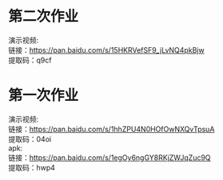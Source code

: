 # 第二次作业  
演示视频:  
    链接：https://pan.baidu.com/s/15HKRVefSF9_jLvNQ4pkBjw  
    提取码：q9cf  

# 第一次作业  
演示视频:  
    链接：https://pan.baidu.com/s/1hhZPU4N0HOfOwNXQvTpsuA  
    提取码：04oi  
apk:  
    链接：https://pan.baidu.com/s/1egOy6ngGY8RKjZWJqZuc9Q  
    提取码：hwp4  
